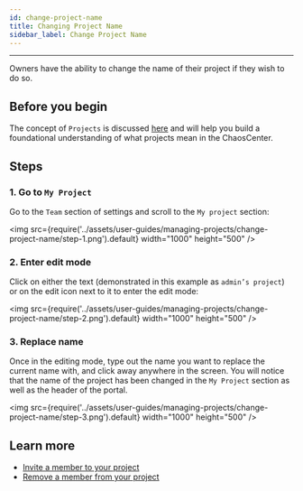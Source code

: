 ```yaml
---
id: change-project-name
title: Changing Project Name
sidebar_label: Change Project Name
---
```


---

Owners have the ability to change the name of their project if they wish to do so.

## Before you begin

The concept of `Projects` is discussed [here](../concepts/projects.md) and will help you build a foundational understanding of what projects mean in the ChaosCenter.

## Steps

### 1. Go to `My Project`

Go to the `Team` section of settings and scroll to the `My project` section:

<img src={require('../assets/user-guides/managing-projects/change-project-name/step-1.png').default} width="1000" height="500" />

### 2. Enter edit mode

Click on either the text (demonstrated in this example as `admin’s project`) or on the edit icon next to it to enter the edit mode:

<img src={require('../assets/user-guides/managing-projects/change-project-name/step-2.png').default} width="1000" height="500" />

### 3. Replace name

Once in the editing mode, type out the name you want to replace the current name with, and click away anywhere in the screen. You will notice that the name of the project has been changed in the `My Project` section as well as the header of the portal.

<img src={require('../assets/user-guides/managing-projects/change-project-name/step-3.png').default} width="1000" height="500" />

## Learn more

- [Invite a member to your project](invite-team-member.md)
- [Remove a member from your project](remove-team-member.md)

